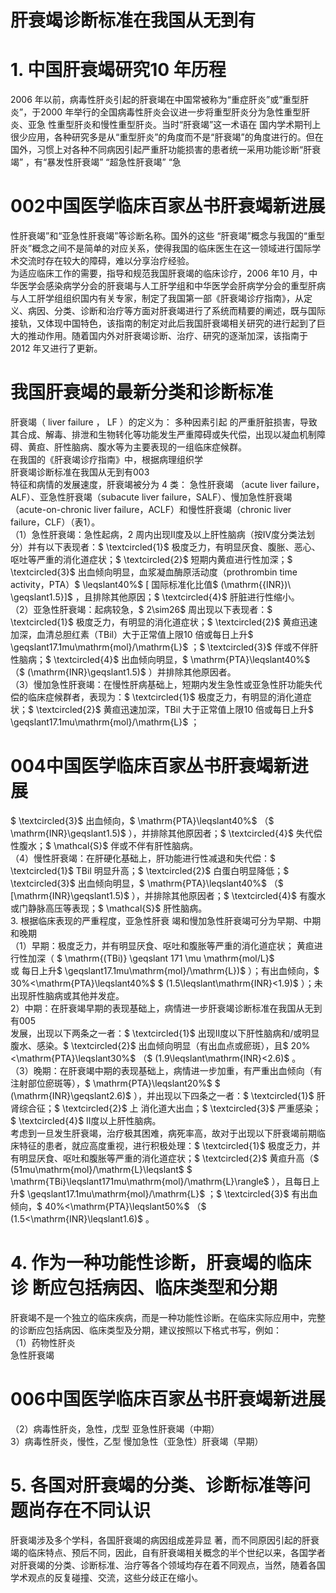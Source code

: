 # 肝衰竭诊断标准在我国从无到有  
# 1. 中国肝衰竭研究10 年历程  
2006 年以前，病毒性肝炎引起的肝衰竭在中国常被称为“重症肝炎”或“重型肝炎”，于2000 年举行的全国病毒性肝炎会议进一步将重型肝炎分为急性重型肝炎、亚急 性重型肝炎和慢性重型肝炎。当时“肝衰竭”这一术语在 国内学术期刊上很少应用，各种研究多是从“重型肝炎”的角度而不是“肝衰竭”的角度进行的。但在国外，习惯上对各种不同病因引起严重肝功能损害的患者统一采用功能诊断“肝衰竭” ，有“暴发性肝衰竭” “超急性肝衰竭” “急  
# 002中国医学临床百家丛书肝衰竭新进展  
性肝衰竭”和“亚急性肝衰竭”等诊断名称。国外的这些 “肝衰竭”概念与我国的“重型肝炎”概念之间不是简单的对应关系，使得我国的临床医生在这一领域进行国际学术交流时存在较大的障碍，难以分享治疗经验。  
为适应临床工作的需要，指导和规范我国肝衰竭的临床诊疗，2006 年10 月，中华医学会感染病学分会的肝衰竭与人工肝学组和中华医学会肝病学分会的重型肝病与人工肝学组组织国内有关专家，制定了我国第一部《肝衰竭诊疗指南》，从定义、病因、分类、诊断和治疗等方面对肝衰竭进行了系统而精要的阐述，既与国际接轨，又体现中国特色，该指南的制定对此后我国肝衰竭相关研究的进行起到了巨大的推动作用。随着国内外对肝衰竭诊断、治疗、研究的逐渐加深，该指南于2012 年又进行了更新。  
#  我国肝衰竭的最新分类和诊断标准  
肝衰竭（ liver failure ， LF ）的定义为： 多种因素引起 的严重肝脏损害，导致其合成、解毒、排泄和生物转化等功能发生严重障碍或失代偿，出现以凝血机制障碍、黄疸、肝性脑病、腹水等为主要表现的一组临床症候群。  
在我国的《肝衰竭诊疗指南》中，根据病理组织学  
肝衰竭诊断标准在我国从无到有003  
特征和病情的发展速度，肝衰竭被分为 4  类： 急性肝衰竭 （acute liver failure，ALF）、亚急性肝衰竭（subacute liver failure，SALF）、慢加急性肝衰竭（acute-on-chronic liver failure，ACLF）和慢性肝衰竭（chronic liver failure，CLF）（表1）。  
（1）急性肝衰竭：急性起病，2 周内出现Ⅱ度及以上肝性脑病（按Ⅳ度分类法划分）并有以下表现者：$ \textcircled{1}$    极度乏力，有明显厌食、腹胀、恶心、呕吐等严重的消化道症状；$ \textcircled{2}$    短期内黄疸进行性加深；$ \textcircled{3}$    出血倾向明显，血浆凝血酶原活动度（prothrombin time activity，PTA）$ \leqslant40\%$ [ 国际标准化比值$ (\mathrm{{INR})\ \geqslant1.5}]$ ，且排除其他原因；$ \textcircled{4}$    肝脏进行性缩小。  
（2）亚急性肝衰竭：起病较急，$ 2\sim26$  周出现以下表现者：$ \textcircled{1}$    极度乏力，有明显的消化道症状；$ \textcircled{2}$    黄疸迅速加深，血清总胆红素（TBil）大于正常值上限10 倍或每日上升$ \geqslant17.1mu\mathrm{mol}/\mathrm{L}$     ；$ \textcircled{3}$    伴或不伴肝性脑病；$ \textcircled{4}$    出血倾向明显，$ \mathrm{PTA}\leqslant40\%$ （$ (\mathrm{INR}\geqslant1.5)$ ）并排除其他原因者。  
（3）慢加急性肝衰竭：在慢性肝病基础上，短期内发生急性或亚急性肝功能失代偿的临床症候群者，表现为：$ \textcircled{1}$    极度乏力，有明显的消化道症状；$ \textcircled{2}$    黄疸迅速加深，TBil 大于正常值上限10 倍或每日上升$ \geqslant17.1mu\mathrm{mol}/\mathrm{L}$     ；  
# 004中国医学临床百家丛书肝衰竭新进展  
$ \textcircled{3}$    出血倾向，$ \mathrm{PTA}\leqslant40\%$ （$ \mathrm{INR}\geqslant1.5)$ ），并排除其他原因者；$ \textcircled{4}$    失代偿性腹水；$ \mathcal{S}$    伴或不伴有肝性脑病。  
（4）慢性肝衰竭：在肝硬化基础上，肝功能进行性减退和失代偿：$ \textcircled{1}$    TBil 明显升高；$ \textcircled{2}$    白蛋白明显降低；$ \textcircled{3}$    出血倾向明显，$ \mathrm{PTA}\leqslant40\%$ （$ [\mathrm{INR}\geqslant1.5)$ ），并排除其他原因者；$ \textcircled{4}$    有腹水或门静脉高压等表现；$ \mathcal{S}$    肝性脑病。  
3.  根据临床表现的严重程度，亚急性肝衰 竭和慢加急性肝衰竭可分为早期、中期和晚期  
（1）早期：极度乏力，并有明显厌食、呕吐和腹胀等严重的消化道症状； 黄疸进行性加深（ $ \mathrm{(TBi)} \geqslant 171 \mu \mathrm{mol/L}$    
  或 每日上升$ \geqslant17.1mu\mathrm{mol}/\mathrm{L})$ ）；有出血倾向，$ 30\%<\mathrm{PTA}\leqslant40\%$  $ (1.5\leqslant\mathrm{INR}<1.9)$ ）；未出现肝性脑病或其他并发症。  
2）中期：在肝衰竭早期的表现基础上，病情进一步肝衰竭诊断标准在我国从无到有005  
发展，出现以下两条之一者：$ \textcircled{1}$    出现Ⅱ度以下肝性脑病和/或明显腹水、感染。$ \textcircled{2}$    出血倾向明显（有出血点或瘀斑），且$ 20\%<\mathrm{PTA}\leqslant30\%$ （$ (1.9\leqslant\mathrm{INR}<2.6)$ 。  
（3）晚期：在肝衰竭中期的表现基础上，病情进一步加重，有严重出血倾向（有注射部位瘀斑等），$ \mathrm{PTA}\leqslant20\%$  $ (\mathrm{INR}\geqslant2.6)$ ），并出现以下四条之一者：$ \textcircled{1}$    肝肾综合征；$ \textcircled{2}$    上 消化道大出血；$ \textcircled{3}$    严重感染；$ \textcircled{4}$    Ⅱ度以上肝性脑病。  
考虑到一旦发生肝衰竭，治疗极其困难，病死率高，故对于出现以下肝衰竭前期临床特征的患者，就应高度重视，进行积极处理：$ \textcircled{1}$    极度乏力，并有明显厌食、呕吐和腹胀等严重的消化道症状；$ \textcircled{2}$    黄疸升高（$ (51mu\mathrm{mol}/\mathrm{L}\leqslant$  $ \mathrm{TBi}\leqslant171mu\mathrm{mol}/\mathrm{L}\rangle$ ），且每日上升$ \geqslant17.1mu\mathrm{mol}/\mathrm{L}$    ；$ \textcircled{3}$    有出血倾向，$ 40\%<\mathrm{PTA}\leqslant50\%$ （$ (1.5<\mathrm{INR}\leqslant1.6)$ 。  
# 4.  作为一种功能性诊断，肝衰竭的临床诊 断应包括病因、临床类型和分期  
肝衰竭不是一个独立的临床疾病，而是一种功能性诊断。在临床实际应用中，完整的诊断应包括病因、临床类型及分期，建议按照以下格式书写，例如：  
（1）药物性肝炎  
急性肝衰竭  
# 006中国医学临床百家丛书肝衰竭新进展  
（2）病毒性肝炎，急性，戊型            亚急性肝衰竭（中期）  
3）病毒性肝炎，慢性，乙型            慢加急性（亚急性）肝衰竭（早期）  
# 5. 各国对肝衰竭的分类、诊断标准等问题尚存在不同认识  
肝衰竭涉及多个学科，各国肝衰竭的病因组成差异显 著，而不同原因引起的肝衰竭的临床特点、预后不同，因此，自有肝衰竭相关概念的半个世纪以来，各国学者对肝衰竭的分类、诊断标准、治疗等各个领域均存在着不同观点，当然，随着各国学术观点的反复碰撞、交流，这些分歧正在缩小。  
